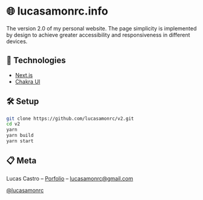 # 🌐 lucasamonrc.info

The version 2.0 of my personal website. The page simplicity is implemented by design to achieve greater accessibility and responsiveness in different devices.

## 🚀 Technologies

- [Next.js](https://nextjs.org)
- [Chakra UI](https://chakra-ui.com/)

## 🛠 Setup

```sh
git clone https://github.com/lucasamonrc/v2.git
cd v2
yarn
yarn build
yarn start 
```
## 📋 Meta

Lucas Castro – [Porfolio](https://www.lucasamonrc.info) – lucasamonrc@gmail.com

[@lucasamonrc](https://github.com/lucasamonrc)